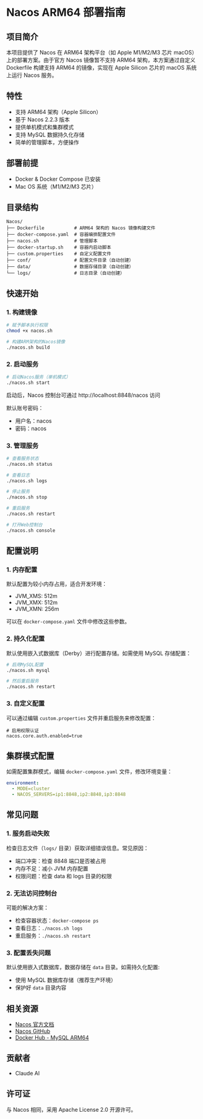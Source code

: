 # Nacos ARM64 部署指南

## 项目简介

本项目提供了 Nacos 在 ARM64 架构平台（如 Apple M1/M2/M3 芯片 macOS）上的部署方案。由于官方 Nacos 镜像暂不支持 ARM64 架构，本方案通过自定义 Dockerfile 构建支持 ARM64 的镜像，实现在 Apple Silicon 芯片的 macOS 系统上运行 Nacos 服务。

## 特性

- 支持 ARM64 架构（Apple Silicon）
- 基于 Nacos 2.2.3 版本
- 提供单机模式和集群模式
- 支持 MySQL 数据持久化存储
- 简单的管理脚本，方便操作

## 部署前提

- Docker & Docker Compose 已安装
- Mac OS 系统（M1/M2/M3 芯片）

## 目录结构

```
Nacos/
├── Dockerfile           # ARM64 架构的 Nacos 镜像构建文件
├── docker-compose.yaml  # 容器编排配置文件
├── nacos.sh             # 管理脚本
├── docker-startup.sh    # 容器内启动脚本
├── custom.properties    # 自定义配置文件
├── conf/                # 配置文件目录（自动创建）
├── data/                # 数据存储目录（自动创建）
└── logs/                # 日志目录（自动创建）
```

## 快速开始

### 1. 构建镜像

```bash
# 赋予脚本执行权限
chmod +x nacos.sh

# 构建ARM架构的Nacos镜像
./nacos.sh build
```

### 2. 启动服务

```bash
# 启动Nacos服务（单机模式）
./nacos.sh start
```

启动后，Nacos 控制台可通过 http://localhost:8848/nacos 访问

默认账号密码：
- 用户名：nacos
- 密码：nacos

### 3. 管理服务

```bash
# 查看服务状态
./nacos.sh status

# 查看日志
./nacos.sh logs

# 停止服务
./nacos.sh stop

# 重启服务
./nacos.sh restart

# 打开Web控制台
./nacos.sh console
```

## 配置说明

### 1. 内存配置

默认配置为较小内存占用，适合开发环境：
- JVM_XMS: 512m
- JVM_XMX: 512m
- JVM_XMN: 256m

可以在 `docker-compose.yaml` 文件中修改这些参数。

### 2. 持久化配置

默认使用嵌入式数据库（Derby）进行配置存储。如需使用 MySQL 存储配置：

```bash
# 启用MySQL配置
./nacos.sh mysql

# 然后重启服务
./nacos.sh restart
```

### 3. 自定义配置

可以通过编辑 `custom.properties` 文件并重启服务来修改配置：

```properties
# 启用权限认证
nacos.core.auth.enabled=true
```

## 集群模式配置

如需配置集群模式，编辑 `docker-compose.yaml` 文件，修改环境变量：

```yaml
environment:
  - MODE=cluster
  - NACOS_SERVERS=ip1:8848,ip2:8848,ip3:8848
```

## 常见问题

### 1. 服务启动失败

检查日志文件（`logs/` 目录）获取详细错误信息。常见原因：
- 端口冲突：检查 8848 端口是否被占用
- 内存不足：减小 JVM 内存配置
- 权限问题：检查 data 和 logs 目录的权限

### 2. 无法访问控制台

可能的解决方案：
- 检查容器状态：`docker-compose ps`
- 查看日志：`./nacos.sh logs`
- 重启服务：`./nacos.sh restart`

### 3. 配置丢失问题

默认使用嵌入式数据库，数据存储在 `data` 目录。如需持久化配置:
- 使用 MySQL 数据库存储（推荐生产环境）
- 保护好 `data` 目录内容

## 相关资源

- [Nacos 官方文档](https://nacos.io/zh-cn/docs/quick-start.html)
- [Nacos GitHub](https://github.com/alibaba/nacos)
- [Docker Hub - MySQL ARM64](https://hub.docker.com/r/arm64v8/mysql)

## 贡献者

- Claude AI

## 许可证

与 Nacos 相同，采用 Apache License 2.0 开源许可。 